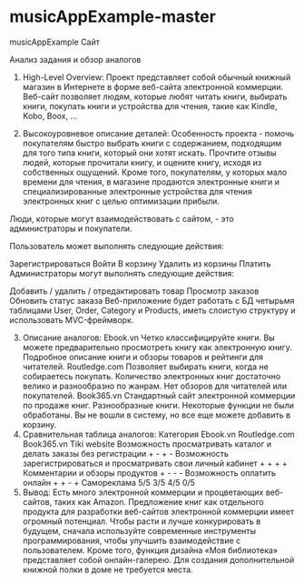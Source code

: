 # musicAppExample-master
musicAppExample
Сайт 

Анализ задания и обзор аналогов
1. High-Level Overview:
Проект представляет собой обычный книжный магазин в Интернете в форме веб-сайта электронной коммерции. Веб-сайт позволяет людям, которые любят читать книги, выбирать книги, покупать книги и устройства для чтения, такие как Kindle, Kobo, Boox, ...

2. Высокоуровневое описание деталей:
Особенность проекта - помочь покупателям быстро выбрать книги с содержанием, подходящим для того типа книги, который они хотят искать. Прочтите отзывы людей, которые прочитали книгу, и оцените книгу, исходя из собственных ощущений. Кроме того, покупателям, у которых мало времени для чтения, в магазине продаются электронные книги и специализированные электронные устройства для чтения электронных книг с целью оптимизации прибыли.

Люди, которые могут взаимодействовать с сайтом, - это администраторы и покупатели.

Пользователь может выполнять следующие действия:

Зарегистрироваться
Войти
В корзину
Удалить из корзины
Платить
Администраторы могут выполнять следующие действия:

Добавить / удалить / отредактировать товар
Просмотр заказов
Обновить статус заказа
Веб-приложение будет работать с БД четырьмя таблицами User, Order, Category и Products, иметь слоистую структуру и использовать MVC-фреймворк.

3. Описание аналогов:
Ebook.vn
Четко классифицируйте книги. Вы можете предварительно просмотреть книгу как электронную книгу. Подробное описание книги и обзоры товаров и рейтинги для читателей.
Routledge.com
Позволяет выбирать книги, когда не собираетесь покупать. Количество электронных книг достаточно велико и разнообразно по жанрам. Нет обзоров для читателей или покупателей.
Book365.vn
Стандартный сайт электронной коммерции по продаже книг. Разнообразные книги. Некоторые функции не были обработаны. Вы не вошли в систему, но все еще можете добавить в корзину.
4. Сравнительная таблица аналогов:
Категория	Ebook.vn	Routledge.com	Book365.vn	Tiki website
Возможность просматривать каталог и делать заказы без регистрации	+	-	+	-
Возможность зарегистрироваться и просматривать свои личный кабинет	+	+	+	+
Комментарии и обзоры продуктов	+	-	-	-
Возможность оплатить онлайн	+	+	-	+
Самореклама	5/5	3/5	4/5	0/5
5. Вывод:
Есть много электронной коммерции и процветающих веб-сайтов, таких как Amazon. Предложение книг как отдельного продукта для разработки веб-сайтов электронной коммерции имеет огромный потенциал. Чтобы расти и лучше конкурировать в будущем, сначала используйте современные инструменты программирования, чтобы улучшить взаимодействие с пользователем. Кроме того, функция дизайна «Моя библиотека» представляет собой онлайн-галерею. Для создания дополнительной книжной полки в доме не требуется места.
